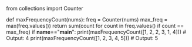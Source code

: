 from collections import Counter

def maxFrequencyCount(nums):
    freq = Counter(nums)
    max_freq = max(freq.values())
    return sum(count for count in freq.values() if count == max_freq)
if __name__=="__main__":
    print(maxFrequencyCount([1, 2, 2, 3, 1, 4]))  # Output: 4
    print(maxFrequencyCount([1, 2, 3, 4, 5]))     # Output: 5
